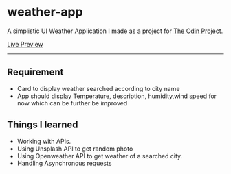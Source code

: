 # weather-app
A simplistic UI Weather Application I made as a project for [The Odin Project](https://www.theodinproject.com/lessons/node-path-javascript-weather-app).

[Live Preview](https://asminkarki012.github.io/weather-app/)

---
## Requirement
- Card to display weather searched according to city name
- App should display Temperature, description, humidity,wind speed for now which can be further be improved
   
## Things I learned
- Working with APIs.
- Using Unsplash API to get random photo
- Using Openweather API to get weather of a searched city.
- Handling Asynchronous requests

